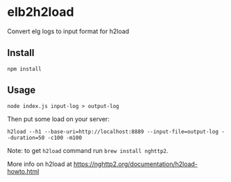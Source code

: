 # elb2h2load

Convert elg logs to input format for h2load


## Install

```
npm install
```

## Usage

```
node index.js input-log > output-log
```

Then put some load on your server:

```
h2load --h1 --base-uri=http://localhost:8889 --input-file=output-log --duration=50 -c100 -m100
```

Note: to get `h2load` command run `brew install nghttp2`.

More info on h2load at https://nghttp2.org/documentation/h2load-howto.html

